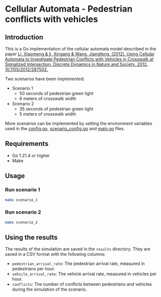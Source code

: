 # Cellular Automata - Pedestrian conflicts with vehicles

## Introduction

This is a Go implementation of the cellular automata model described
in the paper [Li, Xiaomeng & li, Xingang & Wang, Jiangfeng. (2012). Using Cellular Automata to Investigate Pedestrian Conflicts
with Vehicles in Crosswalk at Signalized Intersection. Discrete Dynamics in Nature and Society. 2012.
10.1155/2012/287502.](https://www.hindawi.com/journals/ddns/2012/287502/)

Two scenarios have been implemented:
- Scenario 1
  - 50 seconds of pedestrian green light
  - 6 meters of crosswalk width
- Scenario 2
  - 35 seconds of pedestrian green light
  - 5 meters of crosswalk width

More scenarios can be implemented by setting the environment
variables used in the [config.go](src/utils/config.go), [scenario_config.go](src/scenario_config.go) and [main.go](src/main.go) files.

## Requirements

- Go 1.21.4 or higher
- Make

## Usage

### Run scenario 1

```bash
make scenario_1
```

### Run scenario 2

```bash
make scenario_2
```

## Using the results

The results of the simulation are saved in the `results` directory. They are saved in a CSV format with the following columns:
- `pedestrian_arrival_rate`: The pedestrian arrival rate, measured in pedestrians per hour.
- `vehicle_arrival_rate`: The vehicle arrival rate, measured in vehicles per hour.
- `conflicts`: The number of conflicts between pedestrians and vehicles during the simulation of the scenario.